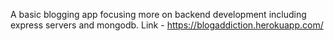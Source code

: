 A basic blogging app focusing more on backend development including express servers and mongodb.
Link - https://blogaddiction.herokuapp.com/
